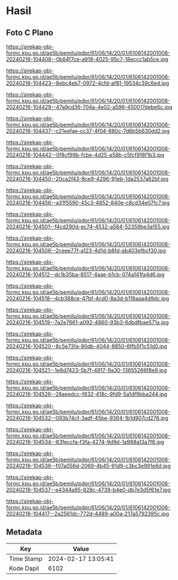 # Hasil

## Foto C Plano

https://sirekap-obj-formc.kpu.go.id/ae5b/pemilu/pdpr/61/06/14/20/01/6106142001008-20240216-104408--0b84f7ce-a918-4025-95c7-18eccc1ab5ce.jpg

https://sirekap-obj-formc.kpu.go.id/ae5b/pemilu/pdpr/61/06/14/20/01/6106142001008-20240216-104423--8ebc4eb7-0972-4cfd-af81-19534c39c6ed.jpg

https://sirekap-obj-formc.kpu.go.id/ae5b/pemilu/pdpr/61/06/14/20/01/6106142001008-20240216-104429--47a9cd36-704a-4e02-a596-450017debe6c.jpg

https://sirekap-obj-formc.kpu.go.id/ae5b/pemilu/pdpr/61/06/14/20/01/6106142001008-20240216-104437--c21eefae-cc37-4f04-880c-7d6b5b630dd2.jpg

https://sirekap-obj-formc.kpu.go.id/ae5b/pemilu/pdpr/61/06/14/20/01/6106142001008-20240216-104442--0f8cf99b-fcbe-4d25-a58b-c5fcf918f1b3.jpg

https://sirekap-obj-formc.kpu.go.id/ae5b/pemilu/pdpr/61/06/14/20/01/6106142001008-20240216-104450--20ca2f43-8ce9-4296-91eb-1da2537a62bf.jpg

https://sirekap-obj-formc.kpu.go.id/ae5b/pemilu/pdpr/61/06/14/20/01/6106142001008-20240216-104456--a31f5590-45c3-4852-840e-c8cd34e07fc7.jpg

https://sirekap-obj-formc.kpu.go.id/ae5b/pemilu/pdpr/61/06/14/20/01/6106142001008-20240216-104501--f4cd290d-ec74-4532-a584-52359be3a155.jpg

https://sirekap-obj-formc.kpu.go.id/ae5b/pemilu/pdpr/61/06/14/20/01/6106142001008-20240216-104506--2ceee77f-a123-4d1d-b8fd-ab403efbcf30.jpg

https://sirekap-obj-formc.kpu.go.id/ae5b/pemilu/pdpr/61/06/14/20/01/6106142001008-20240216-104512--dc1b35ba-8517-4aae-b1cb-074a141fa4d6.jpg

https://sirekap-obj-formc.kpu.go.id/ae5b/pemilu/pdpr/61/06/14/20/01/6106142001008-20240216-104518--4cb388ce-47bf-4cd0-8a3d-b118aaa4d9dc.jpg

https://sirekap-obj-formc.kpu.go.id/ae5b/pemilu/pdpr/61/06/14/20/01/6106142001008-20240216-104519--7a2e7661-a092-4860-93b3-6dbdfbae571a.jpg

https://sirekap-obj-formc.kpu.go.id/ae5b/pemilu/pdpr/61/06/14/20/01/6106142001008-20240216-104520--8c5e73fa-90db-4044-8850-6ffb5f1c51d0.jpg

https://sirekap-obj-formc.kpu.go.id/ae5b/pemilu/pdpr/61/06/14/20/01/6106142001008-20240216-104521--1e8d7423-5b7f-4917-9a30-13655266f8e9.jpg

https://sirekap-obj-formc.kpu.go.id/ae5b/pemilu/pdpr/61/06/14/20/01/6106142001008-20240216-104526--28aeedcc-f832-418c-9fd9-5a1df9bba244.jpg

https://sirekap-obj-formc.kpu.go.id/ae5b/pemilu/pdpr/61/06/14/20/01/6106142001008-20240216-104532--093b74cf-3adf-45be-9364-1b1d907cd276.jpg

https://sirekap-obj-formc.kpu.go.id/ae5b/pemilu/pdpr/61/06/14/20/01/6106142001008-20240216-104534--83feccfa-f3fa-4274-9d9d-1a988a13a7f6.jpg

https://sirekap-obj-formc.kpu.go.id/ae5b/pemilu/pdpr/61/06/14/20/01/6106142001008-20240216-104536--f07a056d-2069-4b45-91d9-c3bc3e991e6d.jpg

https://sirekap-obj-formc.kpu.go.id/ae5b/pemilu/pdpr/61/06/14/20/01/6106142001008-20240216-104537--e4344a95-828c-4739-b4e0-db7e3d5f61e7.jpg

https://sirekap-obj-formc.kpu.go.id/ae5b/pemilu/pdpr/61/06/14/20/01/6106142001008-20240216-104417--2a2561dc-772d-4489-a00a-217a5792395c.jpg


## Metadata

| Key        | Value               |
| ---------- | ------------------- |
| Time Stamp | 2024-02-17 13:05:41 |
| Kode Dapil | 6102                |



